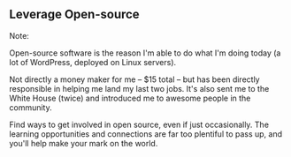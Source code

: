 <!-- .slide: data-background="resources/open-source.jpg" -->

## Leverage Open-source


Note:

Open-source software is the reason I'm able to do what I'm doing today (a lot of WordPress, deployed on Linux servers).

Not directly a money maker for me – $15 total – but has been directly responsible in helping me land my last two jobs. It's also sent me to the White House (twice) and introduced me to awesome people in the community.

Find ways to get involved in open source, even if just occasionally. The learning opportunities and connections are far too plentiful to pass up, and you'll help make your mark on the world.